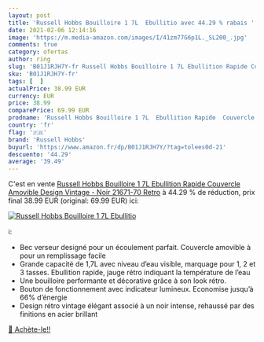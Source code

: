 ```yaml
---
layout: post
title: 'Russell Hobbs Bouilloire 1 7L  Ebullitio avec 44.29 % rabais '
date: 2021-02-06 12:14:16
image: 'https://m.media-amazon.com/images/I/41zm77G6p1L._SL200_.jpg'
comments: true
category: ofertas
author: ring
slug: 'B01J1RJH7Y-fr Russell Hobbs Bouilloire 1 7L Ebullition Rapide Couvercle...'
sku: 'B01J1RJH7Y-fr'
tags: [  ]
actualPrice: 38.99 EUR
currency: EUR
price: 38.99
comparePrice: 69.99 EUR
prodname: 'Russell Hobbs Bouilloire 1 7L  Ebullition Rapide  Couvercle Amovible  Design Vintage - Noir 21671-70 Retro'
country: 'fr'
flag: '🇫🇷'
brand: 'Russell Hobbs'
buyurl: 'https://www.amazon.fr/dp/B01J1RJH7Y/?tag=tolees0d-21'
descuento: '44.29'
average: '39.49'
---
```


C'est en vente [Russell Hobbs Bouilloire 1 7L  Ebullition Rapide  Couvercle Amovible  Design Vintage - Noir 21671-70 Retro](https://www.amazon.fr/dp/B01J1RJH7Y/?tag=tolees0d-21)  à  44.29 % de réduction, prix final  38.99 EUR (original: 69.99 EUR) ici:

[![Russell Hobbs Bouilloire 1 7L  Ebullitio](https://m.media-amazon.com/images/I/41zm77G6p1L._SL200_.jpg)](https://www.amazon.fr/dp/B01J1RJH7Y/?tag=tolees0d-21)

ℹ️:

- Bec verseur designé pour un écoulement parfait. Couvercle amovible à pour un remplissage facile
- Grande capacité de 1,7L avec niveau d’eau visible, marquage pour 1, 2 et 3 tasses. Ebullition rapide, jauge rétro indiquant la température de l’eau
- Une bouilloire performante et décorative grâce à son look rétro.
- Bouton de fonctionnement avec indicateur lumineux. Economise jusqu’à 66% d’énergie
- Design rétro vintage élégant associé à un noir intense, rehaussé par des finitions en acier brillant

[🛒 Achète-le!!](https://www.amazon.fr/dp/B01J1RJH7Y/?tag=tolees0d-21)
